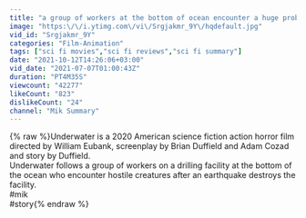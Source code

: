 ```yaml
---
title: "a group of workers at the bottom of ocean encounter a huge problem"
image: "https:\/\/i.ytimg.com\/vi\/Srgjakmr_9Y\/hqdefault.jpg"
vid_id: "Srgjakmr_9Y"
categories: "Film-Animation"
tags: ["sci fi movies","sci fi reviews","sci fi summary"]
date: "2021-10-12T14:26:06+03:00"
vid_date: "2021-07-07T01:00:43Z"
duration: "PT4M35S"
viewcount: "42277"
likeCount: "823"
dislikeCount: "24"
channel: "Mik Summary"
---
```

{% raw %}Underwater is a 2020 American science fiction action horror film directed by William Eubank, screenplay by Brian Duffield and Adam Cozad and story by Duffield. <br />Underwater follows a group of workers on a drilling facility at the bottom of the ocean who encounter hostile creatures after an earthquake destroys the facility.<br />#mik<br />#story{% endraw %}
